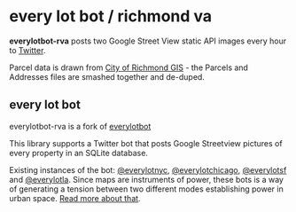 # every lot bot / richmond va

**everylotbot-rva** posts two Google Street View static API images every hour to [Twitter](https://twitter.com/everylotbot_rva).

Parcel data is drawn from [City of Richmond GIS](http://richmondgov.com/GIS/) - the Parcels and Addresses files are smashed together and de-duped.

## every lot bot

everylotbot-rva is a fork of [everylotbot](https://github.com/fitnr/everylotbot)

This library supports a Twitter bot that posts Google Streetview pictures of every property in an SQLite database.

Existing instances of the bot: [@everylotnyc](https://twitter.com/everylotnyc), [@everylotchicago](https://twitter.com/everylotchicago), [@everylotsf](https://twitter.com/everylotsf) and [@everylotla](https://twitter.com/everylotla). Since maps are instruments of power, these bots is a way of generating a tension between two different modes establishing power in urban space. [Read more about that](http://fakeisthenewreal.org/everylot/).
